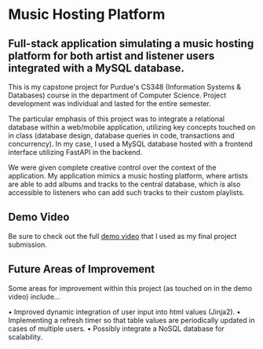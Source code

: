 # Music Hosting Platform

## Full-stack application simulating a music hosting platform for both artist and listener users integrated with a MySQL database.

This is my capstone project for Purdue's CS348 (Information Systems & Databases) course in the department of Computer Science. Project development was individual and lasted for the entire semester.

The particular emphasis of this project was to integrate a relational database within a web/mobile application, utilizing key concepts touched on in class (database design, database queries in code, transactions and concurrency). In my case, I used a MySQL database hosted with a frontend interface utilizing FastAPI in the backend.

We were given complete creative control over the context of the application. My application mimics a music hosting platform, where artists are able to add albums and tracks to the central database, which is also accessible to listeners who can add such tracks to their custom playlists.

## Demo Video

Be sure to check out the full [demo video](https://youtu.be/FVRNfCCP-qc) that I used as my final project submission.

## Future Areas of Improvement

Some areas for improvement within this project (as touched on in the demo video) include...

• Improved dynamic integration of user input into html values (Jinja2).
• Implementing a refresh timer so that table values are periodically updated in cases of multiple users.
• Possibly integrate a NoSQL database for scalability.